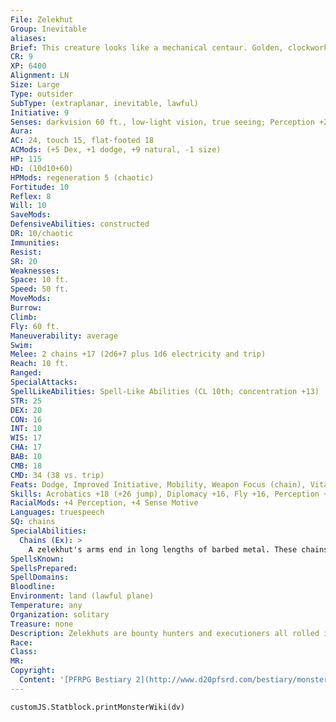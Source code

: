 ```yaml
---
File: Zelekhut
Group: Inevitable
aliases: 
Brief: This creature looks like a mechanical centaur. Golden, clockwork wings sprout from its back, and its arms end in barbed chains.
CR: 9
XP: 6400
Alignment: LN
Size: Large
Type: outsider
SubType: (extraplanar, inevitable, lawful)
Initiative: 9
Senses: darkvision 60 ft., low-light vision, true seeing; Perception +20
Aura: 
AC: 24, touch 15, flat-footed 18
ACMods: (+5 Dex, +1 dodge, +9 natural, -1 size)
HP: 115
HD: (10d10+60)
HPMods: regeneration 5 (chaotic)
Fortitude: 10
Reflex: 8
Will: 10
SaveMods: 
DefensiveAbilities: constructed
DR: 10/chaotic
Immunities: 
Resist: 
SR: 20
Weaknesses: 
Space: 10 ft.
Speed: 50 ft.
MoveMods: 
Burrow: 
Climb: 
Fly: 60 ft.
Maneuverability: average
Swim: 
Melee: 2 chains +17 (2d6+7 plus 1d6 electricity and trip)
Reach: 10 ft.
Ranged: 
SpecialAttacks: 
SpellLikeAbilities: Spell-Like Abilities (CL 10th; concentration +13)  Constant-true seeing   At Will-clairaudience/clairvoyance, dimensional anchor, dispel magic, fear (DC 17), hold person (DC 16), locate creature   3/day-hold monster (DC 18), mark of justice   1/week-lesser geas (DC 17)
STR: 25
DEX: 20
CON: 16
INT: 10
WIS: 17
CHA: 17
BAB: 10
CMB: 18
CMD: 34 (38 vs. trip)
Feats: Dodge, Improved Initiative, Mobility, Weapon Focus (chain), Vital Strike
Skills: Acrobatics +18 (+26 jump), Diplomacy +16, Fly +16, Perception +20, Sense Motive +20, Survival +16
RacialMods: +4 Perception, +4 Sense Motive
Languages: truespeech
SQ: chains
SpecialAbilities:
  Chains (Ex): >
    A zelekhut's arms end in long lengths of barbed metal. These chains deal slashing damage and 1d6 points of electricity damage with each hit.
SpellsKnown: 
SpellsPrepared: 
SpellDomains: 
Bloodline: 
Environment: land (lawful plane)
Temperature: any
Organization: solitary
Treasure: none
Description: Zelekhuts are bounty hunters and executioners all rolled into one. They seek out those beings who continually evade justice-either through active flight, or through power and station-and bring law and justice to the multiverse's most notorious fugitives and criminals.  Ironically, while zelekhuts are implacable and unrelenting in their duty, they have little interest in passing judgment of their own, a fact that often confuses other races. Rather, a zelekhut is content to enforce the laws of any given society, and while it might hunt a condemned serial killer or notorious thief across half a dozen planes, it will not shift a single hoof to capture a corrupt ruler whose offenses are 10 times worse, so long as the atrocities are within her technical rights as ruler. All zelekhuts understand that laws can and must differ from place to place, and it is not the zelekhut's job to moralize, merely to track down those who seek to flee their punishment.
Race: 
Class: 
MR: 
Copyright:
  Content: '[PFRPG Bestiary 2](http://www.d20pfsrd.com/bestiary/monster-listings/outsiders/inevitable/inevitable-zelekhut)'
---
```

```dataviewjs
customJS.Statblock.printMonsterWiki(dv)
```
